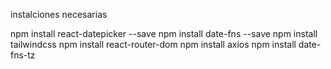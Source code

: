 instalciones necesarias

npm install react-datepicker --save
npm install date-fns --save
npm install tailwindcss
npm install react-router-dom
npm install axios
npm install date-fns-tz


